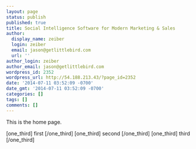 ```yaml
---
layout: page
status: publish
published: true
title: Social Intelligence Software for Modern Marketing & Sales
author:
  display_name: zeiber
  login: zeiber
  email: jason@getlittlebird.com
  url: ''
author_login: zeiber
author_email: jason@getlittlebird.com
wordpress_id: 2352
wordpress_url: http://54.188.213.43/?page_id=2352
date: '2014-07-11 03:52:09 -0700'
date_gmt: '2014-07-11 03:52:09 -0700'
categories: []
tags: []
comments: []
---
```

<p>This is the home page.</p>
<p>[one_third] first [/one_third] [one_third] second [/one_third] [one_third] third [/one_third]</p>
